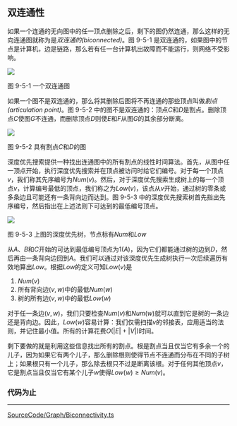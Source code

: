 <!-- @format -->

## 双连通性

如果一个连通的无向图中的任一顶点删除之后，剩下的图仍然连通，那么这样的无向连通图就称为是*双连通的(biconnected)*。图 9-5-1 是双连通的，如果图中的节点是计算机，边是链路，那么若有任一台计算机出故障而不能运行，则网络不受影响。

<image  src="../../../../Assets/Images/ch9/9-5-1.png"/>

图 9-5-1 一个双连通图

如果一个图不是双连通的，那么将其删除后图将不再连通的那些顶点叫做*割点(articulation point)*。图 9-5-2 中的图不是双连通的：顶点$C$和$D$是割点。删除顶点$C$使图$G$不连通，而删除顶点$D$则使$E$和$F$从图$G$的其余部分断离。

<image  src="../../../../Assets/Images/ch9/9-5-2.png"/>

图 9-5-2 具有割点$C$和$D$的图

深度优先搜索提供一种找出连通图中的所有割点的线性时间算法。首先，从图中任一顶点开始，执行深度优先搜索并在顶点被访问时给它们编号。对于每一个顶点$v$，我们称其先序编号为$Num(v)$。然后，对于深度优先搜索生成树上的每一个顶点$v$，计算编号最低的顶点，我们称之为$Low(v)$，该点从$v$开始，通过树的零条或多条边且可能还有一条背向边而达到。图 9-5-3 中的深度优先搜索树首先指出先序编号，然后指出在上述法则下可达到的最低编号顶点。

<image  src="../../../../Assets/Images/ch9/9-5-3.png"/>

图 9-5-3 上图的深度优先树，节点标有$Num$和$Low$

从$A$、$B$和$C$开始的可达到最低编号顶点为$1(A)$，因为它们都能通过树的边到$D$，然后再由一条背向边回到$A$。我们可以通过对该深度优先生成树执行一次后续遍历有效地算出$Low$。根据$Low$的定义可知$Low(v)$是

1. $Num(v)$
2. 所有背向边$(v,w)$中的最低$Num(w)$
3. 树的所有边$(v,w)$中的最低$Low(w)$

对于任一条边$(v,w)$，我们只要检查$Num(v)$和$Num(w)$就可以直到它是树的一条边还是背向边。因此，$Low(w)$容易计算：我们仅需扫描$v$的邻接表，应用适当的法则，并记住最小值。所有的计算花费$O(|E|+|V|)$时间。

剩下要做的就是利用这些信息找出所有的割点。根是割点当且仅当它有多余一个的儿子，因为如果它有两个儿子，那么删除根则使得节点不连通而分布在不同的子树上；如果根只有一个儿子，那么除去根只不过是断离该根。对于任何其他顶点$v$，它是割点当且仅当它有某个儿子$w$使得$Low(w) \geq Num(v)$。

### 代码为止

---

[SourceCode/Graph/Biconnectivity.ts](../../../../SourceCode/Graph/Biconnectivity.ts)
